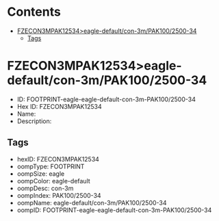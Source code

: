 



Contents
========

* [FZECON3MPAK12534>eagle-default/con-3m/PAK100/2500-34](#fzecon3mpak12534eagle-defaultcon-3mpak1002500-34)
	* [Tags](#tags)

# FZECON3MPAK12534>eagle-default/con-3m/PAK100/2500-34

- ID: FOOTPRINT-eagle-eagle-default-con-3m-PAK100/2500-34
- Hex ID: FZECON3MPAK12534
- Name: 
- Description: 

## Tags

- hexID: FZECON3MPAK12534
- oompType: FOOTPRINT
- oompSize: eagle
- oompColor: eagle-default
- oompDesc: con-3m
- oompIndex: PAK100/2500-34
- oompName: eagle-default/con-3m/PAK100/2500-34
- oompID: FOOTPRINT-eagle-eagle-default-con-3m-PAK100/2500-34
